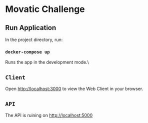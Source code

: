 # Movatic Challenge

## Run Application

In the project directory, run:

### `docker-compose up`

Runs the app in the development mode.\

## `Client`

Open [http://localhost:3000](http://localhost:3000) to view the Web Client in your browser.

## `API`

The API is ruining on [http://localhost:5000](http://localhost:5000)